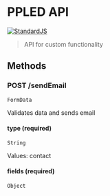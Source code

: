 # PPLED API

[![StandardJS](https://img.shields.io/badge/code_style-standard-brightgreen.svg)](https://standardjs.com)

> API for custom functionality

## Methods

### POST /sendEmail

`FormData`

Validates data and sends email

#### type (required)

`String`

Values: contact

#### fields (required)

`Object`
